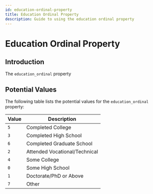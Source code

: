 ```yaml
---
id: education-ordinal-property
title: Education Ordinal Property
description: Guide to using the education ordinal property
---
```


# Education Ordinal Property

## Introduction

The `education_ordinal` property

## Potential Values

The following table lists the potential values for the `education_ordinal` property:

| Value | Description                   |
| ----- | ----------------------------- |
| `5`   | Completed College             |
| `3`   | Completed High School         |
| `6`   | Completed Graduate School     |
| `2`   | Attended Vocational/Technical |
| `4`   | Some College                  |
| `0`   | Some High School              |
| `1`   | Doctorate/PhD or Above        |
| `7`   | Other                         |
